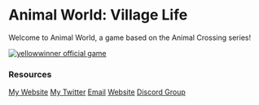 # Animal World: Village Life
Welcome to Animal World, a game based on the Animal Crossing series! 

[![yellowwinner official game](https://i.gjcdn.net/data/games/0/34/52034/media/game-description/untitled-jv7g5pse.png)](http://yw.neocities.org/proj)

### Resources
[My Website](https://yw.neocities.org/)
[My Twitter](https://twitter.com/yellowwinner1)
[Email](mailto:yellowwinner800@gmail.com)
[Website](https://yw.neocities.org/proj/aw)
[Discord Group](https://yw.neocities.org/s/aw)